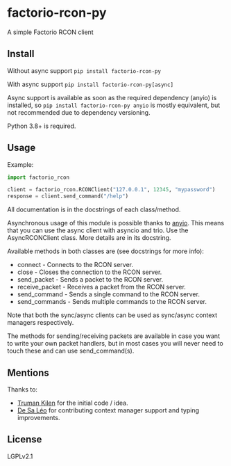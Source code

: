# factorio-rcon-py

A simple Factorio RCON client

## Install

Without async support
`pip install factorio-rcon-py`

With async support
`pip install factorio-rcon-py[async]`

Async support is available as soon as the required dependency (anyio) is installed, so `pip install factorio-rcon-py anyio` is mostly equivalent, but not recommended due to dependency versioning.

Python 3.8+ is required.

## Usage

Example:
```python
import factorio_rcon

client = factorio_rcon.RCONClient("127.0.0.1", 12345, "mypassword")
response = client.send_command("/help")
```

All documentation is in the docstrings of each class/method.

Asynchronous usage of this module is possible thanks to [anyio](https://github.com/agronholm/anyio). This means that you can use the async client with asyncio and trio. Use the AsyncRCONClient class. More details are in its docstring.

Available methods in both classes are (see docstrings for more info):
* connect - Connects to the RCON server.
* close - Closes the connection to the RCON server.
* send_packet - Sends a packet to the RCON server.
* receive_packet - Receives a packet from the RCON server.
* send_command - Sends a single command to the RCON server.
* send_commands - Sends multiple commands to the RCON server.

Note that both the sync/async clients can be used as sync/async context managers respectively.

The methods for sending/receiving packets are available in case you want to
write your own packet handlers, but in most cases you will never need to touch
these and can use send_command(s).

## Mentions

Thanks to:
- [Truman Kilen](https://github.com/trumank) for the initial code / idea.
- [De Sa Léo](https://github.com/desaleo) for contributing context manager support and typing improvements.

## License

LGPLv2.1
